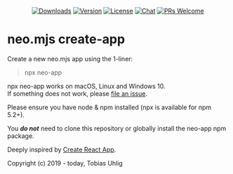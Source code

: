<p align="center">
  <a href="https://npmcharts.com/compare/neo-app?minimal=true"><img src="https://img.shields.io/npm/dm/neo-app.svg" alt="Downloads"></a>
  <a href="https://www.npmjs.com/package/neo-app"><img src="https://img.shields.io/npm/v/neo-app.svg" alt="Version"></a>
  <a href="https://www.npmjs.com/package/neo-app"><img src="https://img.shields.io/npm/l/neo-app.svg" alt="License"></a>
  <a href="https://discordapp.com/channels/656620537514164249"><img src="https://img.shields.io/discord/656620537514164249?label=discord%20chat" alt="Chat"></a>
  <a href="./CONTRIBUTING.md"><img src="https://img.shields.io/badge/PRs-welcome-green.svg" alt="PRs Welcome"></a>
</p>

# neo.mjs create-app
Create a new neo.mjs app using the 1-liner:
> npx neo-app

npx neo-app works on macOS, Linux and Windows 10.<br>
If something does not work, please <a href="https://github.com/neomjs/create-app/issues/new">file an issue</a>.<br>

Please ensure you have node & npm installed (npx is available for npm 5.2+).

You ***do not*** need to clone this repository or globally install the neo-app npm package.

Deeply inspired by <a href="https://github.com/facebook/create-react-app">Create React App</a>.

Copyright (c) 2019 - today, Tobias Uhlig